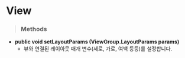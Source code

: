 # View

> ### Methods
* **public void setLayoutParams (ViewGroup.LayoutParams params)**
    - 뷰와 연결된 레이아웃 매개 변수(세로, 가로, 여백 등등)를 설정합니다.